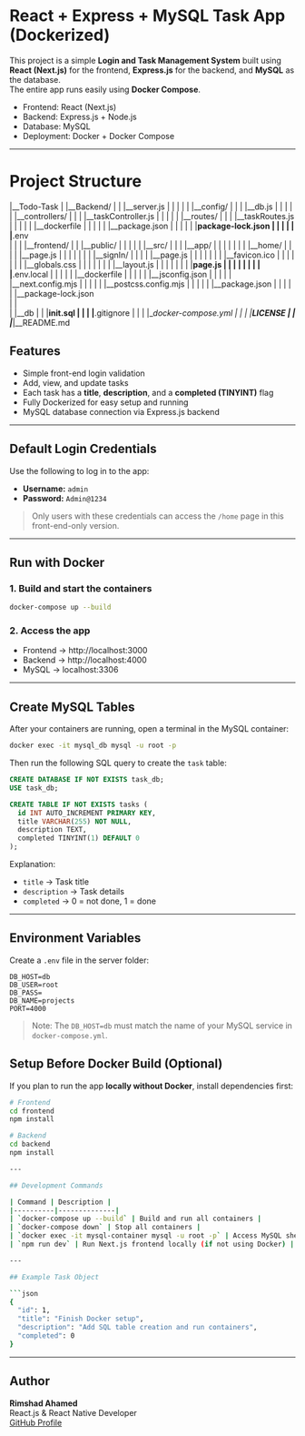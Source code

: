# React + Express + MySQL Task App (Dockerized)

This project is a simple **Login and Task Management System** built using **React (Next.js)** for the frontend, **Express.js** for the backend, and **MySQL** as the database.  
The entire app runs easily using **Docker Compose**.

- Frontend: React (Next.js)
- Backend: Express.js + Node.js
- Database: MySQL
- Deployment: Docker + Docker Compose

---

# Project Structure
  |__Todo-Task
  |   |__Backend/
  |   |   |__server.js
  |   |   |
  |   |   |__config/
  |   |   |  |__db.js
  |   |   |
  |   |   |__controllers/
  |   |   |  |__taskController.js
  |   |   |
  |   |   |__routes/
  |   |   |  |__taskRoutes.js
  |   |   |
  |   |   |__dockerfile
  |   |   |
  |   |   |__package.json
  |   |   |
  |   |   |__package-lock.json
  |   |   |
  |   |   |__.env   
  |   |
  |   |__frontend/
  |   |   |__public/
  |   |   |
  |   |   |__src/
  |   |   |  |__app/
  |   |   |    |
  |   |   |    |__home/
  |   |   |    |  |__page.js
  |   |   |    |
  |   |   |    |__signIn/
  |   |   |    |  |__page.js
  |   |   |    |
  |   |   |    |__favicon.ico
  |   |   |    |
  |   |   |    |__globals.css
  |   |   |    |
  |   |   |    |__layout.js
  |   |   |    |
  |   |   |    |__page.js
  |   |   |
  |   |   |
  |   |   |__.env.local
  |   |   |
  |   |   |__dockerfile
  |   |   |
  |   |   |__jsconfig.json
  |   |   |
  |   |   |__next.config.mjs
  |   |   |
  |   |   |__postcss.config.mjs
  |   |   |
  |   |   |__package.json
  |   |   |
  |   |   |__package-lock.json   
  |   |   
  |   |__db
  |   |  |__init.sql
  |   |
  |   |__.gitignore
  |   |
  |   |__docker-compose.yml
  |   |
  |   |__LICENSE
  |   |
  |___|__README.md

  
  


## Features

- Simple front-end login validation  
- Add, view, and update tasks  
- Each task has a **title**, **description**, and a **completed (TINYINT)** flag  
- Fully Dockerized for easy setup and running  
- MySQL database connection via Express.js backend  

---

## Default Login Credentials

Use the following to log in to the app:

- **Username:** `admin`  
- **Password:** `Admin@1234`  

> Only users with these credentials can access the `/home` page in this front-end-only version.

---

## Run with Docker

### 1. Build and start the containers
```bash
docker-compose up --build
```

### 2. Access the app
- Frontend → http://localhost:3000  
- Backend → http://localhost:4000  
- MySQL → localhost:3306

---

## Create MySQL Tables

After your containers are running, open a terminal in the MySQL container:

```bash
docker exec -it mysql_db mysql -u root -p    
```

Then run the following SQL query to create the `task` table:

```sql
CREATE DATABASE IF NOT EXISTS task_db;
USE task_db;

CREATE TABLE IF NOT EXISTS tasks (
  id INT AUTO_INCREMENT PRIMARY KEY,
  title VARCHAR(255) NOT NULL,
  description TEXT,
  completed TINYINT(1) DEFAULT 0
);
```

 Explanation:
- `title` → Task title  
- `description` → Task details  
- `completed` → 0 = not done, 1 = done  

---

## Environment Variables

Create a `.env` file in the server folder:

```
DB_HOST=db
DB_USER=root
DB_PASS=
DB_NAME=projects
PORT=4000
```

> Note: The `DB_HOST=db` must match the name of your MySQL service in `docker-compose.yml`.

## Setup Before Docker Build (Optional)

If you plan to run the app **locally without Docker**, install dependencies first:

```bash
# Frontend
cd frontend
npm install

# Backend
cd backend
npm install

---

## Development Commands

| Command | Description |
|----------|--------------|
| `docker-compose up --build` | Build and run all containers |
| `docker-compose down` | Stop all containers |
| `docker exec -it mysql-container mysql -u root -p` | Access MySQL shell |
| `npm run dev` | Run Next.js frontend locally (if not using Docker) |

---

## Example Task Object

```json
{
  "id": 1,
  "title": "Finish Docker setup",
  "description": "Add SQL table creation and run containers",
  "completed": 0
}
```

---

## Author

**Rimshad Ahamed**  
React.js & React Native Developer  
[GitHub Profile](https://github.com/rimshad1)
